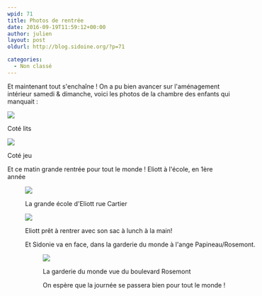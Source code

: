 ```yaml
---
wpid: 71
title: Photos de rentrée
date: 2016-09-19T11:59:12+00:00
author: julien
layout: post
oldurl: http://blog.sidoine.org/?p=71

categories:
  - Non classé
---
```

Et maintenant tout s'enchaîne ! On a pu bien avancer sur l'aménagement intérieur samedi & dimanche, voici les photos de la chambre des enfants qui manquait :

![](/media/2016/wp-1474299404260.jpeg)

Coté lits

![](/media/2016/wp-1474299398237.jpeg)

Coté jeu

Et ce matin grande rentrée pour tout le monde ! Eliott à l'école, en 1ère année<figure id="attachment_67" style="width: 660px" class="wp-caption alignnone">

![](/media/2016/wp-1474299410153.jpeg)

La grande école d'Eliott rue Cartier

![](/media/2016/wp-1474299419664.jpeg)

Eliott prêt à rentrer avec son sac à lunch à la main!

Et Sidonie va en face, dans la garderie du monde à l'ange Papineau/Rosemont.<figure id="attachment_70" style="width: 660px" class="wp-caption alignnone">

![](/media/2016/wp-1474299423058.jpeg)

La garderie du monde vue du boulevard Rosemont

On espère que la journée se passera bien pour tout le monde !